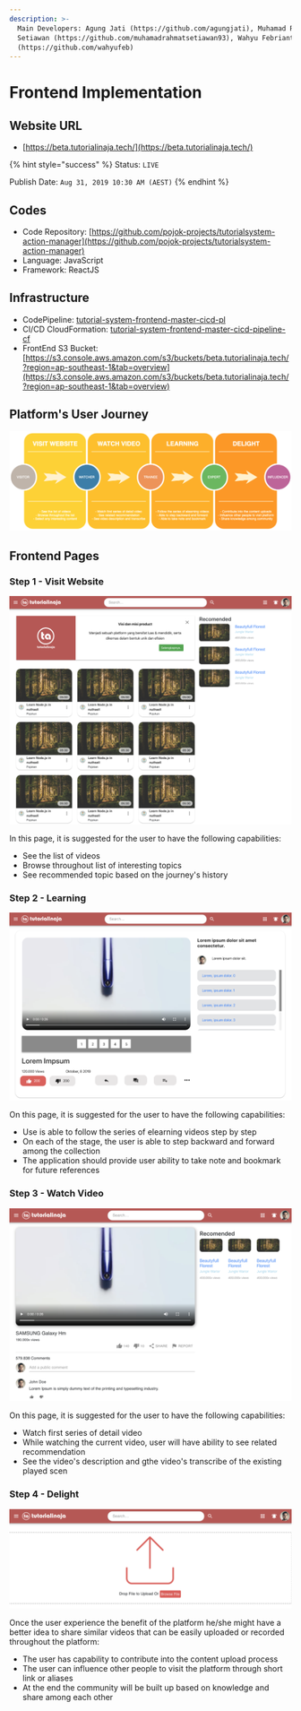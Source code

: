 ```yaml
---
description: >-
  Main Developers: Agung Jati (https://github.com/agungjati), Muhamad Rahmat
  Setiawan (https://github.com/muhamadrahmatsetiawan93), Wahyu Febrianto
  (https://github.com/wahyufeb)
---
```


# Frontend Implementation

## Website URL

* [https://beta.tutorialinaja.tech/](https://beta.tutorialinaja.tech/)

{% hint style="success" %}
Status: `LIVE`

Publish Date: `Aug 31, 2019 10:30 AM (AEST)`
{% endhint %}

## Codes

* Code Repository: [https://github.com/pojok-projects/tutorialsystem-action-manager](https://github.com/pojok-projects/tutorialsystem-action-manager)
* Language: JavaScript
* Framework: ReactJS

## Infrastructure

* CodePipeline: [tutorial-system-frontend-master-cicd-pl](https://ap-southeast-1.console.aws.amazon.com/codesuite/codepipeline/pipelines/tutorial-system-frontend-master-cicd-pl/view?region=ap-southeast-1)
* CI/CD CloudFormation: [tutorial-system-frontend-master-cicd-pipeline-cf](https://ap-southeast-1.console.aws.amazon.com/cloudformation/home?region=ap-southeast-1#/stacks/stackinfo?filteringText=&filteringStatus=active&viewNested=true&hideStacks=false&stackId=arn%3Aaws%3Acloudformation%3Aap-southeast-1%3A706415835325%3Astack%2Ftutorial-system-frontend-master-cicd-pipeline-cf%2F56b6fd80-cb86-11e9-9212-0a04c4887732)
* FrontEnd S3 Bucket: [https://s3.console.aws.amazon.com/s3/buckets/beta.tutorialinaja.tech/?region=ap-southeast-1&tab=overview](https://s3.console.aws.amazon.com/s3/buckets/beta.tutorialinaja.tech/?region=ap-southeast-1&tab=overview)

## Platform's User Journey

![](../.gitbook/assets/image%20%2863%29.png)

## Frontend Pages

### Step 1 - Visit Website

![](../.gitbook/assets/image%20%284%29.png)

In this page, it is suggested for the user to have the following capabilities:

* See the list of videos
* Browse throughout list of interesting topics
* See recommended topic based on the journey's history

### Step 2 - Learning

![](../.gitbook/assets/image%20%2820%29.png)

On this page, it is suggested for the user to have the following capabilities:

* Use is able to follow the series of elearning videos step by step
* On each of the stage, the user is able to step backward and forward among the collection
* The application should provide user ability to take note and bookmark for future references

### Step 3 - Watch Video

![](../.gitbook/assets/image%20%2852%29.png)

On this page, it is suggested for the user to have the following capabilities:

* Watch first series of detail video
* While watching the current video, user will have ability to see related recommendation 
* See the video's description and gthe video's transcribe of the existing played scen

### Step 4 - Delight

![](../.gitbook/assets/image%20%281%29.png)

Once the user experience the benefit of the platform he/she might have a better idea to share similar videos that can be easily uploaded or recorded throughout the platform:

* The user has capability to contribute into the content upload process
* The user can influence other people to visit the platform through short link or aliases
* At the end the community will be built up based on knowledge and share among each other





